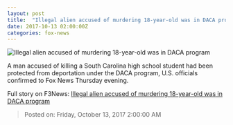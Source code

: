 ```yaml
---
layout: post
title:  "Illegal alien accused of murdering 18-year-old was in DACA program"
date: 2017-10-13 02:00:00Z
categories: fox-news
---
```


![Illegal alien accused of murdering 18-year-old was in DACA program](http://a57.foxnews.com/images.foxnews.com/content/fox-news/us/2017/10/12/illegal-alien-accused-murdering-teen-girl-was-in-daca-program/_jcr_content/article-text/article-par-5/inline_spotlight_ima/image.img.jpg/612/344/1507849760037.jpg?ve=1&tl=1)

A man accused of killing a South Carolina high school student had been protected from deportation under the DACA program, U.S. officials confirmed to Fox News Thursday evening.


Full story on F3News: [Illegal alien accused of murdering 18-year-old was in DACA program](http://www.f3nws.com/n/J3xFjF)

> Posted on: Friday, October 13, 2017 2:00:00 AM
